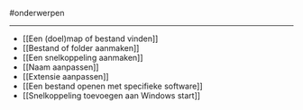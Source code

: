 
#onderwerpen 

---
* [[Een (doel)map of bestand vinden]]
* [[Bestand of folder aanmaken]]
* [[Een snelkoppeling aanmaken]]
* [[Naam aanpassen]]
* [[Extensie aanpassen]]
* [[Een bestand openen met specifieke software]]
* [[Snelkoppeling toevoegen aan Windows start]]
